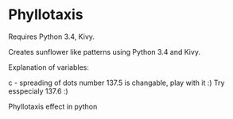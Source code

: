 # Phyllotaxis
Requires Python 3.4, Kivy.

Creates sunflower like patterns using Python 3.4 and Kivy.

Explanation of variables:

  c - spreading of dots
  number 137.5 is changable, play with it :) Try esspecialy 137.6 :)
  
Phyllotaxis effect in python
